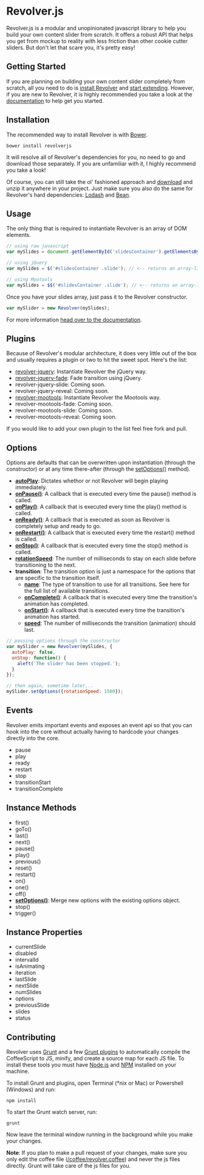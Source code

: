 # Revolver.js

Revolver.js is a modular and unopinionated javascript library to help you build your own content slider from scratch. It offers a robust API that helps you get from mockup to reality with less friction than other cookie cutter sliders. But don't let that scare you, it's pretty easy!

## Getting Started

If you are planning on building your own content slider completely from scratch, all you need to do is [install Revolver](https://github.com/revolverjs/revolverjs#installation) and [start extending](http://revolverjs.com/docs.html#extending_revolver). However, if you are new to Revolver, it is highly recommended you take a look at the [documentation](https://github.com/revolverjs/revolverjs/tree/master/docs/README.md) to help get you started.

## Installation

The recommended way to install Revolver is with [Bower](http://bower.io/).

```shell
bower install revolverjs
```

It will resolve all of Revolver's dependencies for you, no need to go and download those separately. If you are unfamiliar with it, I highly recommend you take a look!

Of course, you can still take the ol' fashioned approach and [download](https://github.com/revolverjs/revolverjs/archive/master.zip) and unzip it anywhere in your project. Just make sure you also do the same for Revolver's hard dependencies: [Lodash](http://lodash.com/) and [Bean](https://github.com/fat/bean).

## Usage

The only thing that is required to instantiate Revolver is an array of DOM elements.

```javascript
// using raw javascript
var mySlides = document.getElementById('slidesContainer').getElementsByClassName('slide');

// using jQuery
var mySlides = $('#slidesContainer .slide'); // <-- returns an array-like object

// using Mootools
var mySlides = $$('#slidesContainer .slide'); // <-- returns an array-like object
```

Once you have your slides array, just pass it to the Revolver constructor.

```javascript
var mySlider = new Revolver(mySlides);
```

For more information [head over to the documentation](https://github.com/revolverjs/revolverjs/tree/master/docs/README.md).

## Plugins

Because of Revolver's modular architecture, it does very little out of the box and usually requires a plugin or two to hit the sweet spot. Here's the list:

* [revolver-jquery](https://github.com/revolverjs/revolver-jquery/tree/development): Instantiate Revolver the jQuery way.
* [revolver-jquery-fade](https://github.com/revolverjs/revolver-jquery-fade): Fade transition using jQuery.
* revolver-jquery-slide: Coming soon.
* revolver-jquery-reveal: Coming soon.
* [revolver-mootools](https://github.com/revolverjs/revolver-mootools/tree/development): Instantiate Revolver the Mootools way.
* revolver-mootools-fade: Coming soon.
* revolver-mootools-slide: Coming soon.
* revolver-mootools-reveal: Coming soon.

If you would like to add your own plugin to the list feel free fork and pull.

## Options

Options are defaults that can be overwritten upon instantiation (through the constructor) or at any time there-after (through the [setOptions()](https://github.com/revolverjs/revolverjs/blob/master/docs/instance-methods/setoptions.md) method).

* [**autoPlay**](https://github.com/revolverjs/revolverjs/blob/master/docs/options/autoplay.md): Dictates whethor or not Revolver will begin playing immediately.
* [**onPause()**](https://github.com/revolverjs/revolverjs/blob/master/docs/options/onpause.md): A callback that is executed every time the pause() method is called.
* [**onPlay()**](https://github.com/revolverjs/revolverjs/blob/master/docs/options/onplay.md): A callback that is executed every time the play() method is called.
* [**onReady()**](https://github.com/revolverjs/revolverjs/blob/master/docs/options/onready.md): A callback that is executed as soon as Revolver is completely setup and ready to go.
* [**onRestart()**](https://github.com/revolverjs/revolverjs/blob/master/docs/options/onrestart.md): A callback that is executed every time the restart() method is called.
* [**onStop()**](https://github.com/revolverjs/revolverjs/blob/master/docs/options/onstop.md): A callback that is executed every time the stop() method is called.
* [**rotationSpeed**](https://github.com/revolverjs/revolverjs/blob/master/docs/options/rotationspeed.md): The number of milliseconds to stay on each slide before transitioning to the next.
* **transition**: The transition option is just a namespace for the options that are specific to the transition itself.
  * [**name**](https://github.com/revolverjs/revolverjs/blob/master/docs/options/transition/name.md): The type of transition to use for all transitions. See here for the full list of available transitions.
  * [**onComplete()**](https://github.com/revolverjs/revolverjs/blob/master/docs/options/transition/oncomplete.md): A callback that is executed every time the transition's animation has completed.
  * [**onStart()**](https://github.com/revolverjs/revolverjs/blob/master/docs/options/transition/onstart.md): A callback that is executed every time the transition's animation has started.
  * [**speed**](https://github.com/revolverjs/revolverjs/blob/master/docs/options/transition/speed.md): The number of milliseconds the transition (animation) should last.

```javascript
// passing options through the constructor
var mySlider = new Revolver(mySlides, {
  autoPlay: false,
  onStop: function() {
    aleft('The slider has been stopped.');
  }
});

// then again, sometime later...
mySlider.setOptions({rotationSpeed: 1500});
```

## Events

Revolver emits important events and exposes an event api so that you can hook into the core without actually having to hardcode your changes directly into the core.

* pause
* play
* ready
* restart
* stop
* transitionStart
* transitionComplete

## Instance Methods

* first()
* goTo()
* last()
* next()
* pause()
* play()
* previous()
* reset()
* restart()
* on()
* one()
* off()
* [**setOptions()**](https://github.com/revolverjs/revolverjs/blob/master/docs/instance-methods/setoptions.md): Merge new options with the existing options object.
* stop()
* trigger()

## Instance Properties

* currentSlide
* disabled
* intervalId
* isAnimating
* iteration
* lastSlide
* nextSlide
* numSlides
* options
* previousSlide
* slides
* status

## Contributing

Revolver uses [Grunt](http://gruntjs.com/) and a few [Grunt plugins](http://gruntjs.com/plugins) to automatically compile the CoffeeScript to JS, minify, and create a source map for each JS file. To install these tools you must have [Node.js](http://nodejs.org/) and [NPM](https://npmjs.org/) installed on your machine.

To install Grunt and plugins, open Terminal (*nix or Mac) or Powershell (Windows) and run:

```shell
npm install
```

To start the Grunt watch server, run:

```shell
grunt
```

Now leave the terminal window running in the background while you make your changes.

**Note**: If you plan to make a pull request of your changes, make sure you only edit the coffee file ([/coffee/revolver.coffee](https://github.com/revolverjs/revolverjs/blob/master/coffee/revolver.coffee)) and never the js files directly. Grunt will take care of the js files for you.
